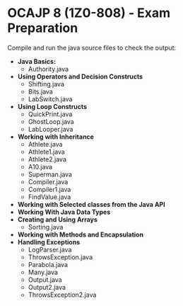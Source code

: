 # OCAJP 8 (1Z0-808) - Exam Preparation


Compile and run the java source files to check the output:

* **Java Basics:**
  * Authority.java
* **Using Operators and Decision Constructs**
  * Shifting.java
  * Bits.java
  * LabSwitch.java
* **Using Loop Constructs**
  * QuickPrint.java
  * GhostLoop.java
  * LabLooper.java
* **Working with Inheritance**
  * Athlete.java
  * Athlete1.java
  * Athlete2.java
  * A10.java
  * Superman.java
  * Compiler.java
  * Compiler1.java
  * FindValue.java
* **Working with Selected classes from the Java API**
* **Working With Java Data Types**
* **Creating and Using Arrays**
  * Sorting.java
* **Working with Methods and Encapsulation**
* **Handling Exceptions**
  * LogParser.java
  * ThrowsException.java
  * Parabola.java
  * Many.java
  * Output.java
  * Output2.java
  * ThrowsException2.java
